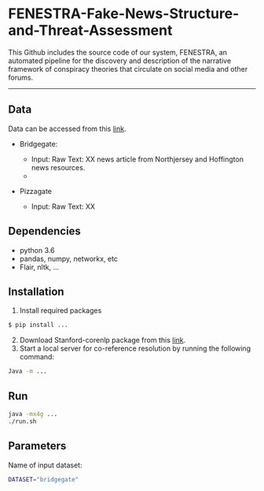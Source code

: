 # FENESTRA-Fake-News-Structure-and-Threat-Assessment
This Github includes the source code of our system, FENESTRA, an automated pipeline for the discovery and description of the narrative framework of conspiracy theories that circulate on social media and other forums.

---

## Data

Data can be accessed from this [link](https://oneshare.cdlib.org/stash/dataset/doi:10.5068/D1V665).

- Bridgegate:
    - Input: Raw Text: XX news article from Northjersey and Hoffington news resources.
    - 

- Pizzagate
    - Input: Raw Text: XX 


## Dependencies
* python 3.6
* pandas, numpy, networkx, etc
* Flair, nltk, ...

## Installation
1. Install required packages
```bash
$ pip install ...
```
2. Download Stanford-corenlp package from this [link]().
3. Start a local server for co-reference resolution by running the following command:
```bash
Java -m ...
```

## Run

```bash
java -mx4g ...
./run.sh
```

## Parameters

Name of input dataset:

```bash
DATASET="bridgegate"
```

